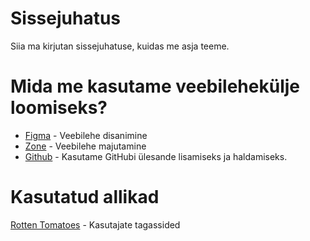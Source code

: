 # Sissejuhatus
Siia ma kirjutan sissejuhatuse, kuidas me asja teeme.

# Mida me kasutame veebilehekülje loomiseks?
* [Figma](https://www.figma.com/) - Veebilehe disanimine
* [Zone](https://www.zone.ee/) - Veebilehe majutamine
* [Github](https://www.github.com/HenrysHub/LoganMovie/) - Kasutame GitHubi ülesande lisamiseks ja haldamiseks.

# Kasutatud allikad 
[Rotten Tomatoes](https://www.rottentomatoes.com/m/logan_2017) - Kasutajate tagassided

